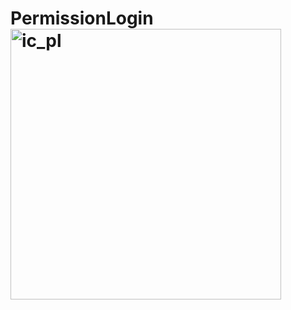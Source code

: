 # PermissionLogin<img width="433" alt="ic_pl" src="https://user-images.githubusercontent.com/62396222/201206589-14ad6509-9ec3-4e4c-b572-a3a335c2bb18.png">

